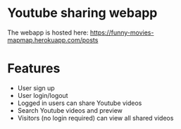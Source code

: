 # Youtube sharing webapp
The webapp is hosted here: https://funny-movies-mapmap.herokuapp.com/posts
# Features
* User sign up
* User login/logout
* Logged in users can share Youtube videos
* Search Youtube videos and preview
* Visitors (no login required) can view all shared videos
